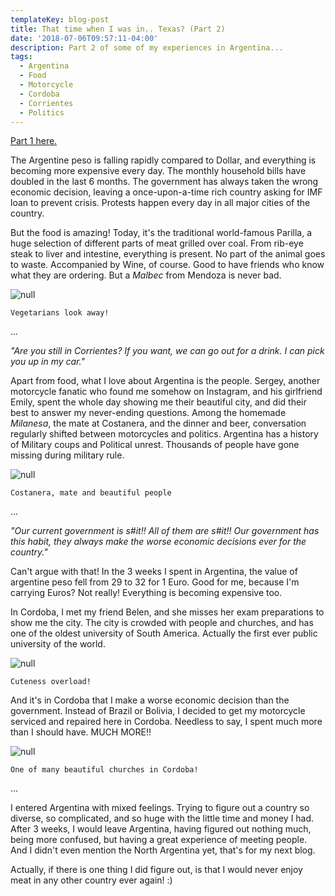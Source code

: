 ```yaml
---
templateKey: blog-post
title: That time when I was in.. Texas? (Part 2)
date: '2018-07-06T09:57:11-04:00'
description: Part 2 of some of my experiences in Argentina...
tags:
  - Argentina
  - Food
  - Motorcycle
  - Cordoba
  - Corrientes
  - Politics
---
```

[Part 1 here.](https://rickypedia.life/blog/2018-06-29-that-time-when-i-was-in-texas-part-1/)


The Argentine peso is falling rapidly compared to Dollar, and everything is becoming more expensive every day. The monthly household bills have doubled in the last 6 months. The government has always taken the wrong economic decision, leaving a once-upon-a-time rich country asking for IMF loan to prevent crisis. Protests happen every day in all major cities of the country.

But the food is amazing! Today, it's the traditional world-famous Parilla, a huge selection of different parts of meat grilled over coal. From rib-eye steak to liver and intestine, everything is present. No part of the animal goes to waste. Accompanied by Wine, of course.  Good to have friends who know what they are ordering. But a _Malbec_ from Mendoza is never bad.

![null](/img/5.jpg)

```
Vegetarians look away!
```

...

_"Are you still in Corrientes? If you want, we can go out for a drink. I can pick you up in my car."_

Apart from food, what I love about Argentina is the people. Sergey, another motorcycle fanatic who found me somehow on Instagram, and his girlfriend Emily, spent the whole day showing me their beautiful city, and did their best to answer my never-ending questions. Among the homemade _Milanesa_, the mate at Costanera, and the dinner and beer, conversation regularly shifted between motorcycles and politics. Argentina has a history of Military coups and Political unrest. Thousands of people have gone missing during military rule.

![null](/img/9.jpg)

```
Costanera, mate and beautiful people
```

...

_"Our current government is s#it!! All of them are s#it!! Our government has this habit, they always make the worse economic decisions ever for the country."_

Can't argue with that! In the 3 weeks I spent in Argentina, the value of argentine peso fell from 29 to 32 for 1 Euro. Good for me, because I'm carrying Euros? Not really! Everything is becoming expensive too.

In Cordoba, I met my friend Belen, and she misses her exam preparations to show me the city. The city is crowded with people and churches, and has one of the oldest university of South America. Actually the first ever public university of the world.

![null](/img/8.jpg)

```
Cuteness overload!
```

And it's in Cordoba that I make a worse economic decision than the government. Instead of Brazil or Bolivia, I decided to get my motorcycle serviced and repaired here in Cordoba. Needless to say, I spent much more than I should have. MUCH MORE!!

![null](/img/7.jpg)

```
One of many beautiful churches in Cordoba!
```

...

I entered Argentina with mixed feelings. Trying to figure out a country so diverse, so complicated, and so huge with the little time and money I had. After 3 weeks, I would leave Argentina, having figured out nothing much, being more confused, but having a great experience of meeting people. And I didn't even mention the North Argentina yet, that's for my next blog.

Actually, if there is one thing I did figure out, is that I would never enjoy meat in any other country ever again! :)
